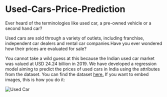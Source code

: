 # Used-Cars-Price-Prediction

Ever heard of the terminologies like used car, a pre-owned vehicle or a second hand car?

Used cars are sold through a variety of outlets, including franchise, independent car dealers and rental car companies.Have you ever wondered how their prices are evaluated for sale?

You cannot take a wild guess at this because the Indian used car market was valued at USD 24.24 billion in 2019.
We have developed a regression model aiming to predict the prices of used cars in India using the attributes from the dataset.
You can find the dataset [here.](https://www.kaggle.com/avikasliwal/used-cars-price-prediction)
If you want to embed images, this is how you do it:

![Used Car](https://images.unsplash.com/photo-1489824904134-891ab64532f1?ixlib=rb-1.2.1&ixid=eyJhcHBfaWQiOjEyMDd9&auto=format&fit=crop&w=600&q=60)
